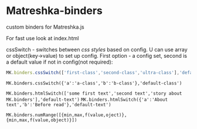 # Matreshka-binders
custom binders for Matreshka.js

For fast use look at index.html

cssSwitch - switches between *css styles* based on config. U can use array or object(key->value) to set up config.
First option - a config set, second is a default value if not in config(not required):

```javascript
MK.binders.cssSwitch(['first-class','second-class','ultra-class'],'default-class')
```
`MK.binders.cssSwitch({'a':'a-class','b':'b-class'},'default-class')`

`MK.binders.htmlSwitch(['some first text','second text','story about MK.binders'],'default-text')`
`MK.binders.htmlSwitch({'a':'About text','b':'Before read'},'default-text')`

`MK.binders.numRange([{min,max,f(value,oject)},{min,max,f(value,object)}])`
